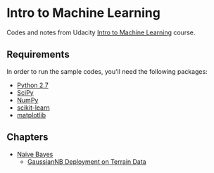 # Intro to Machine Learning

Codes and notes from Udacity [Intro to Machine Learning](https://eu.udacity.com/course/intro-to-machine-learning--ud120) course.

## Requirements

In order to run the sample codes, you'll need the following packages:

* [Python 2.7](https://www.python.org)
* [SciPy](https://www.scipy.org)
* [NumPy](http://www.numpy.org)
* [scikit-learn](http://scikit-learn.org)
* [matplotlib](https://matplotlib.org)

## Chapters

* [Naive Bayes](https://github.com/risan/intro-to-machine-learning/tree/master/02_naive_bayes)
    * [GaussianNB Deployment on Terrain Data](https://github.com/risan/intro-to-machine-learning/tree/master/02_naive_bayes/19_gaussian_nb_deployment_on_terrain_data#readme)

